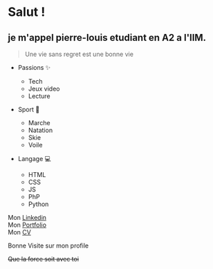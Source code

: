 # Salut !
## je m'appel **pierre-louis** etudiant en A2 a l'IIM. 

>Une vie sans regret est une bonne vie

* Passions :sparkles:
    * Tech
    * Jeux video
    * Lecture 
 

* Sport :goal_net:
    * Marche
    * Natation
    * Skie
    * Voile

* Langage :computer:
    * HTML 
    * CSS 
    * JS 
    * PhP 
    * Python 

Mon <a href="https://www.linkedin.com/in/pierre-louis-sans-7756b0223/">Linkedin</a>
<br>
Mon <a href="https://portfolio-pl83.vercel.app">Portfolio</a>
<br>
Mon <a href="CV_Pierre-louis_SANS.pdf" download>CV</a>


Bonne Visite sur mon profile

~~Que la force soit avec toi~~
